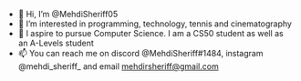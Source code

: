 - 👋 Hi, I’m @MehdiSheriff05
- 👀 I’m interested in programming, technology, tennis and cinematography 
- 🌱 I aspire to pursue Computer Science. I am a CS50 student as well as an A-Levels student 
- 📫 You can reach me on discord @MehdiSheriff#1484, instagram @mehdi_sheriff_ and email mehdirsheriff@gmail.com

<!---
MehdiSheriff05/MehdiSheriff05 is a ✨ special ✨ repository because its `README.md` (this file) appears on your GitHub profile.
You can click the Preview link to take a look at your changes.
--->
